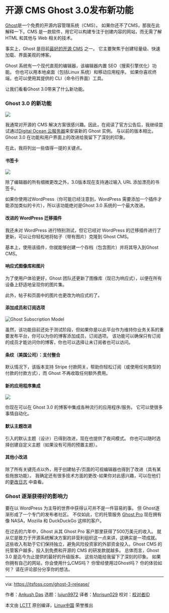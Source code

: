 [#]: collector: (lujun9972)
[#]: translator: ( Morisun029)
[#]: reviewer: ( )
[#]: publisher: ( )
[#]: url: ( )
[#]: subject: (Open Source CMS Ghost 3.0 Released with New features for Publishers)
[#]: via: (https://itsfoss.com/ghost-3-release/)
[#]: author: (Ankush Das https://itsfoss.com/author/ankush/)

开源 CMS Ghost 3.0发布新功能
======

[Ghost][1]是一个免费的开源内容管理系统（CMS）。 如果你还不了CMS，那我在此解释一下。CMS 是一款软件，用它可以构建专注于创建内容的网站，而无需了解 HTML 和其他与 Web 相关的技术。


事实上，Ghost 是目前[最好的开源 CMS][2] 之一。 它主要聚焦于创建轻量级、快速加载、界面美观的博客。


Ghost 系统有一个现代直观的编辑器，该编辑器内置 SEO（搜索引擎优化）功能。 你也可以用本地桌面（包括Linux 系统）和移动应用程序。 如果你喜欢终端，也可以使用其提供的 CLI（命令行界面）工具。

让我们看看Ghost 3.0带来了什么新功能。



### Ghost 3.0 的新功能

![][3]

我通常对开源的 CMS 解决方案很感兴趣。因此，在阅读了官方公告后，我继续尝试通过[Digital Ocean 云服务器][4]来安装新的 Ghost 实例。
与以前的版本相比，Ghost 3.0 在功能和用户界面上的改进给我留下了深刻的印象。

在此，我将列出一些值得一提的关键点。


#### 书签卡
![][5]

除了编辑器的所有细微更改之外，3.0版本现在支持通过输入 URL 添加漂亮的书签卡。

如果你使用过WordPress（你可能已经注意到，WordPress 需要添加一个插件才能添加类似的卡片），所以该功能绝对是Ghost 3.0 系统的一个最大改进。


#### 改进的 WordPress 迁移插件

我还未对 WordPress 进行特别测试，但它已经对 WordPress 的迁移插件进行了更新，可以让你轻松地将帖子（带有图片）克隆到 Ghost CMS。

基本上，使用该插件，你就能够创建一个存档（包含图片）并将其导入到Ghost CMS。



#### 响应式图像库和图片

为了使用户体验更好，Ghost 团队还更新了图像库（现已为响应式），以便在所有设备上舒适地呈现你的图片集。

此外，帖子和页面中的图片也更改为响应式的了。



#### 添加成员和订阅选项

![Ghost Subscription Model][6]

虽然，该功能目前还处于测试阶段，但如果你是以此平台作为维持你业务关系的重要发布平台，你可以为你的博客添加成员，订阅选项。
该功能可以确保只有订阅的成员才能访问你的博客，你也可以选择让未订阅者也可以访问。


#### 条纹（美国公司）：支付整合

默认情况下，该版本支持 Stripe 付款网关，帮助你轻松订阅（或使用任何类型的付款的付款方式），而 Ghost 不再收取任何额外费用。

#### 新的应用程序集成

![][7]

你现在可以在 Ghost 3.0 的博客中集成各种流行的应用程序/服务。 它可以使很多事情自动化。

#### 默认主题改进

引入的默认主题（设计）已得到改进，现在也提供了夜间模式。
你也可以随时选择创建自定义主题（如果没有可用的预置主题）。

#### 其他小改进


除了所有关键亮点以外，用于创建帖子/页面的可视编辑器也得到了改进（具有某些拖放功能）。
我确定还有很多技术方面的更改-如果你对此感兴趣，可以在他们的[更改日志][8] 中查看。


### Ghost 逐渐获得好的影响力

要在以 WordPress 为主导的世界中获得认可并不是一件容易的事。 但 Ghost逐渐形成了一个专门的发布者社区。
不仅如此，它的托管服务 [Ghost Pro][9] 现在拥有像 NASA，Mozilla 和 DuckDuckGo 这样的客户。


在过去的六年中，Ghost 从其 Ghost Pro 客户那里获得了500万美元的收入。 就从它是致力于开源系统解决方案的非营利组织这一点来讲，这确实是一项成就。
这些收入有助于它们保持独立，避免风险投资家的外部资金投入。Ghost CMS 的 托管客户越多，投入到免费和开源的 CMS 的研发款就越多。
总体而言，Ghost 3.0 是迄今为止提供的最好的升级版本。 这些功能给我留下了深刻的印象。
如果你拥有自己的网站，你会使用什么CMS吗？ 你曾经使用过Ghost吗？ 你的体验如何？ 请在评论部分分享你的想法。


--------------------------------------------------------------------------------

via: https://itsfoss.com/ghost-3-release/

作者：[Ankush Das][a]
选题：[lujun9972][b]
译者：[Morisun029](https://github.com/译者ID)
校对：[校对者ID](https://github.com/校对者ID)

本文由 [LCTT](https://github.com/LCTT/TranslateProject) 原创编译，[Linux中国](https://linux.cn/) 荣誉推出

[a]: https://itsfoss.com/author/ankush/
[b]: https://github.com/lujun9972
[1]: https://itsfoss.com/recommends/ghost/
[2]: https://itsfoss.com/open-source-cms/
[3]: https://i2.wp.com/itsfoss.com/wp-content/uploads/2019/10/ghost-3.jpg?ssl=1
[4]: https://itsfoss.com/recommends/digital-ocean/
[5]: https://i2.wp.com/itsfoss.com/wp-content/uploads/2019/10/ghost-editor-screenshot.png?ssl=1
[6]: https://i2.wp.com/itsfoss.com/wp-content/uploads/2019/10/ghost-subscription-model.jpg?resize=800%2C503&ssl=1
[7]: https://i0.wp.com/itsfoss.com/wp-content/uploads/2019/10/ghost-app-integration.jpg?ssl=1
[8]: https://ghost.org/faq/upgrades/
[9]: https://itsfoss.com/recommends/ghost-pro/
